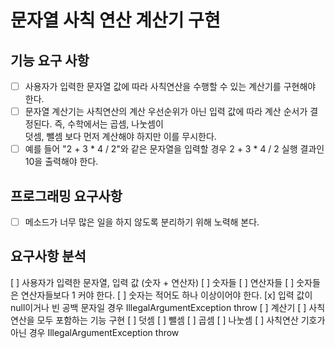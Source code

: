 # 문자열 사칙 연산 계산기 구현
## 기능 요구 사항
- [ ] 사용자가 입력한 문자열 값에 따라 사칙연산을 수행할 수 있는 계산기를 구현해야 한다.
- [ ] 문자열 계산기는 사칙연산의 계산 우선순위가 아닌 입력 값에 따라 계산 순서가 결정된다. 즉, 수학에서는 곱셈, 나눗셈이  
      덧셈, 뺄셈 보다 먼저 계산해야 하지만 이를 무시한다.
- [ ] 예를 들어 "2 + 3 * 4 / 2"와 같은 문자열을 입력할 경우 2 + 3 * 4 / 2 실행 결과인 10을 출력해야 한다.

## 프로그래밍 요구사항
- [ ] 메소드가 너무 많은 일을 하지 않도록 분리하기 위해 노력해 본다.

## 요구사항 분석
[ ] 사용자가 입력한 문자열, 입력 값 (숫자 + 연산자)
    [ ] 숫자들
    [ ] 연산자들
    [ ] 숫자들은 연산자들보다 1 커야 한다.
    [ ] 숫자는 적어도 하나 이상이어야 한다.
    [x] 입력 값이 null이거나 빈 공백 문자일 경우 IllegalArgumentException throw
[ ] 계산기
    [ ] 사칙 연산을 모두 포함하는 기능 구현
        [ ] 덧셈
        [ ] 뺄셈
        [ ] 곱셈
        [ ] 나눗셈
        [ ] 사칙연산 기호가 아닌 경우 IllegalArgumentException throw
